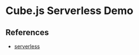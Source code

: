 # Cube.js Serverless Demo

## References

* [serverless](https://cube.dev/docs/deployment#serverless)